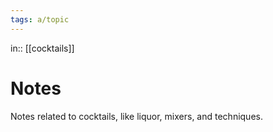 ```yaml
---
tags: a/topic
---
```

in:: [[cocktails]]

# Notes
Notes related to cocktails, like liquor, mixers, and techniques.
